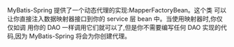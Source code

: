 

MyBatis-Spring 提供了一个动态代理的实现:MapperFactoryBean。这个类 可以让你直接注入数据映射器接口到你的 service 层 bean 中。当使用映射器时,你仅仅如调 用你的 DAO 一样调用它们就可以了,但是你不需要编写任何 DAO 实现的代码,因为 MyBatis-Spring 将会为你创建代理。

